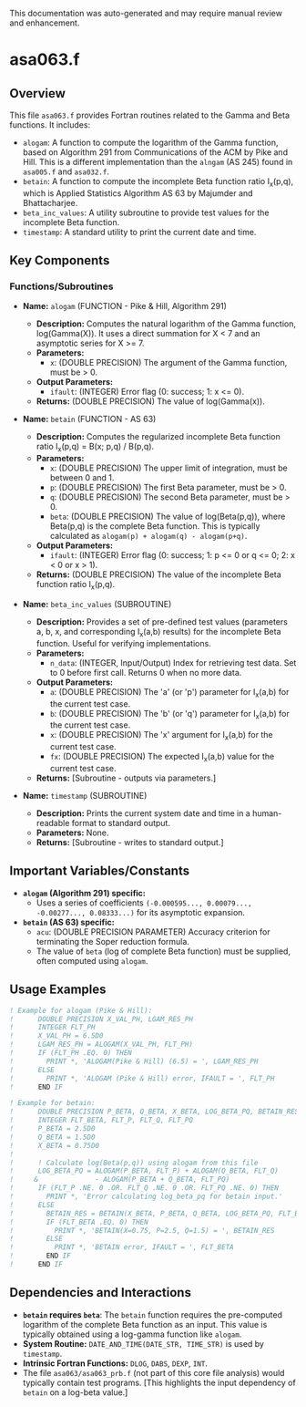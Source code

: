 This documentation was auto-generated and may require manual review and enhancement.

# asa063.f

## Overview

This file `asa063.f` provides Fortran routines related to the Gamma and Beta functions. It includes:
- `alogam`: A function to compute the logarithm of the Gamma function, based on Algorithm 291 from Communications of the ACM by Pike and Hill. This is a different implementation than the `alngam` (AS 245) found in `asa005.f` and `asa032.f`.
- `betain`: A function to compute the incomplete Beta function ratio I<sub>x</sub>(p,q), which is Applied Statistics Algorithm AS 63 by Majumder and Bhattacharjee.
- `beta_inc_values`: A utility subroutine to provide test values for the incomplete Beta function.
- `timestamp`: A standard utility to print the current date and time.

## Key Components

### Functions/Subroutines

- **Name:** `alogam` (FUNCTION - Pike & Hill, Algorithm 291)
  - **Description:** Computes the natural logarithm of the Gamma function, log(Gamma(X)). It uses a direct summation for X < 7 and an asymptotic series for X >= 7.
  - **Parameters:**
    - `x`: (DOUBLE PRECISION) The argument of the Gamma function, must be > 0.
  - **Output Parameters:**
    - `ifault`: (INTEGER) Error flag (0: success; 1: x <= 0).
  - **Returns:** (DOUBLE PRECISION) The value of log(Gamma(x)).

- **Name:** `betain` (FUNCTION - AS 63)
  - **Description:** Computes the regularized incomplete Beta function ratio I<sub>x</sub>(p,q) = B(x; p,q) / B(p,q).
  - **Parameters:**
    - `x`: (DOUBLE PRECISION) The upper limit of integration, must be between 0 and 1.
    - `p`: (DOUBLE PRECISION) The first Beta parameter, must be > 0.
    - `q`: (DOUBLE PRECISION) The second Beta parameter, must be > 0.
    - `beta`: (DOUBLE PRECISION) The value of log(Beta(p,q)), where Beta(p,q) is the complete Beta function. This is typically calculated as `alogam(p) + alogam(q) - alogam(p+q)`.
  - **Output Parameters:**
    - `ifault`: (INTEGER) Error flag (0: success; 1: p <= 0 or q <= 0; 2: x < 0 or x > 1).
  - **Returns:** (DOUBLE PRECISION) The value of the incomplete Beta function ratio I<sub>x</sub>(p,q).

- **Name:** `beta_inc_values` (SUBROUTINE)
  - **Description:** Provides a set of pre-defined test values (parameters a, b, x, and corresponding I<sub>x</sub>(a,b) results) for the incomplete Beta function. Useful for verifying implementations.
  - **Parameters:**
    - `n_data`: (INTEGER, Input/Output) Index for retrieving test data. Set to 0 before first call. Returns 0 when no more data.
  - **Output Parameters:**
    - `a`: (DOUBLE PRECISION) The 'a' (or 'p') parameter for I<sub>x</sub>(a,b) for the current test case.
    - `b`: (DOUBLE PRECISION) The 'b' (or 'q') parameter for I<sub>x</sub>(a,b) for the current test case.
    - `x`: (DOUBLE PRECISION) The 'x' argument for I<sub>x</sub>(a,b) for the current test case.
    - `fx`: (DOUBLE PRECISION) The expected I<sub>x</sub>(a,b) value for the current test case.
  - **Returns:** [Subroutine - outputs via parameters.]

- **Name:** `timestamp` (SUBROUTINE)
  - **Description:** Prints the current system date and time in a human-readable format to standard output.
  - **Parameters:** None.
  - **Returns:** [Subroutine - writes to standard output.]

## Important Variables/Constants

- **`alogam` (Algorithm 291) specific:**
  - Uses a series of coefficients `(-0.000595..., 0.00079..., -0.00277..., 0.08333...)` for its asymptotic expansion.
- **`betain` (AS 63) specific:**
  - `acu`: (DOUBLE PRECISION PARAMETER) Accuracy criterion for terminating the Soper reduction formula.
  - The value of `beta` (log of complete Beta function) must be supplied, often computed using `alogam`.

## Usage Examples

```fortran
! Example for alogam (Pike & Hill):
!      DOUBLE PRECISION X_VAL_PH, LGAM_RES_PH
!      INTEGER FLT_PH
!      X_VAL_PH = 6.5D0
!      LGAM_RES_PH = ALOGAM(X_VAL_PH, FLT_PH)
!      IF (FLT_PH .EQ. 0) THEN
!        PRINT *, 'ALOGAM(Pike & Hill) (6.5) = ', LGAM_RES_PH
!      ELSE
!        PRINT *, 'ALOGAM (Pike & Hill) error, IFAULT = ', FLT_PH
!      END IF

! Example for betain:
!      DOUBLE PRECISION P_BETA, Q_BETA, X_BETA, LOG_BETA_PQ, BETAIN_RES
!      INTEGER FLT_BETA, FLT_P, FLT_Q, FLT_PQ
!      P_BETA = 2.5D0
!      Q_BETA = 1.5D0
!      X_BETA = 0.75D0
!
!      ! Calculate log(Beta(p,q)) using alogam from this file
!      LOG_BETA_PQ = ALOGAM(P_BETA, FLT_P) + ALOGAM(Q_BETA, FLT_Q)
!     &              - ALOGAM(P_BETA + Q_BETA, FLT_PQ)
!      IF (FLT_P .NE. 0 .OR. FLT_Q .NE. 0 .OR. FLT_PQ .NE. 0) THEN
!        PRINT *, 'Error calculating log_beta_pq for betain input.'
!      ELSE
!        BETAIN_RES = BETAIN(X_BETA, P_BETA, Q_BETA, LOG_BETA_PQ, FLT_BETA)
!        IF (FLT_BETA .EQ. 0) THEN
!          PRINT *, 'BETAIN(X=0.75, P=2.5, Q=1.5) = ', BETAIN_RES
!        ELSE
!          PRINT *, 'BETAIN error, IFAULT = ', FLT_BETA
!        END IF
!      END IF
```

## Dependencies and Interactions

- **`betain` requires `beta`**: The `betain` function requires the pre-computed logarithm of the complete Beta function as an input. This value is typically obtained using a log-gamma function like `alogam`.
- **System Routine:** `DATE_AND_TIME(DATE_STR, TIME_STR)` is used by `timestamp`.
- **Intrinsic Fortran Functions:** `DLOG`, `DABS`, `DEXP`, `INT`.
- The file `asa063/asa063_prb.f` (not part of this core file analysis) would typically contain test programs.
[This highlights the input dependency of `betain` on a log-beta value.]
